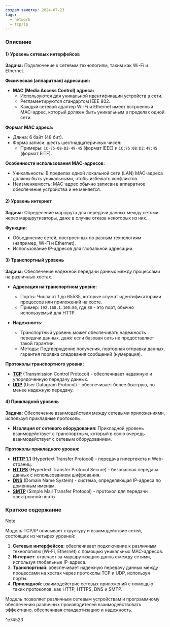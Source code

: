 ```yaml
---
создал заметку: 2024-07-23
tags:
  - network
  - tcp/ip
---
```

### Описание

#### 1) Уровень сетевых интерфейсов

**Задача:** Подключение к сетевым технологиям, таким как Wi-Fi и Ethernet.

**Физическая (аппаратная) адресация:**

- **MAC (Media Access Control) адреса:**
    - Используются для уникальной идентификации устройств в сети.
    - Регламентируются стандартом IEEE 802.
    - Каждый сетевой адаптер Wi-Fi и Ethernet имеет встроенный MAC-адрес, который должен быть уникальным в пределах одной сети.

**Формат MAC адреса:**
- Длина: 6 байт (48 бит).
- Форма записи: шесть шестнадцатеричных чисел:
    - Примеры: `1C-75-08-D2-49-45` (формат IEEE) и `1C:75:08:D2:49:45` (формат EITF).

**Особенности использования MAC-адресов:**
- Уникальность: В пределах одной локальной сети (LAN) MAC-адреса должны быть уникальными, чтобы избежать конфликтов.
- Неизменяемость: MAC-адрес обычно записан в аппаратное обеспечение устройства и не меняется.

#### 2) Уровень интернет

**Задача:** Определение маршрута для передачи данных между сетями через маршрутизаторы, даже в случае отказа некоторых из них.

**Функции:**
- Объединение сетей, построенных по разным технологиям (например, Wi-Fi и Ethernet).
- Использование IP-адресов для глобальной адресации.

#### 3) Транспортный уровень

**Задача:** Обеспечение надежной передачи данных между процессами на различных хостах.

- **Адресация на транспортном уровне:**
    - Порты: Числа от 1 до 65535, которые служат идентификаторами процессов или приложений на хосте.
    - Пример: `192.168.1.100:80`, где `80` - это порт, обычно используемый для HTTP.

- **Надежность:**
    - Транспортный уровень может обеспечивать надежность передачи данных, даже если базовая сеть не предоставляет такой гарантии.
    - Методы: Подтверждение получения, повторная отправка данных, гарантия порядка следования сообщений (нумерация).

**Протоколы транспортного уровня:**
- **[TCP](Programming/Сети/Протоколы/transport-layer/TCP.md)** (Transmission Control Protocol) - обеспечивает надежную и упорядоченную передачу данных.
- **[UDP](Programming/Сети/Протоколы/transport-layer/UDP.md)** (User Datagram Protocol) - обеспечивает более быструю, но менее надежную передачу.

#### 4) Прикладной уровень

**Задача:** Обеспечение взаимодействия между сетевыми приложениями, используя прикладные протоколы.

- **Изоляция от сетевого оборудования:** Прикладной уровень взаимодействует с транспортным, который в свою очередь взаимодействует с сетевым оборудованием.

**Протоколы прикладного уровня:**

- **[HTTP 1.1](Programming/Сети/Протоколы/application-layer/HTTP%201.1.md)** (Hypertext Transfer Protocol) - передача гипертекста и Web-страниц.
- **[HTTPS](Programming/Сети/Протоколы/application-layer/HTTPS.md)** (Hypertext Transfer Protocol Secure) - безопасная передача данных с использованием шифрования.
- **[DNS](Programming/Сети/Протоколы/application-layer/DNS.md)** (Domain Name System) - система, определяющая IP-адреса по доменным именам.
- **[SMTP](SMTP)** (Simple Mail Transfer Protocol) - протокол для передачи электронной почты.

### Краткое содержание

> [!NOTE]
> Модель TCP/IP описывает структуру и взаимодействие сетей, состоящих из четырех уровней:
> 1. **Сетевых интерфейсов**: обеспечивает подключение к различным технологиям (Wi-Fi, Ethernet) с помощью уникальных MAC-адресов.
> 2. **Интернет**: отвечает за маршрутизацию данных между сетями, используя глобальные IP-адреса.
> 3. **Транспортный**: обеспечивает надежную передачу данных между процессами на хостах через протоколы TCP и UDP, используя порты.
> 4. **Прикладной**: взаимодействие сетевых приложений с помощью таких протоколов, как HTTP, HTTPS, DNS и SMTP.
> 
> Модель позволяет различным сетевым устройствам и программному обеспечению различных производителей взаимодействовать эффективно, обеспечивая стандартизацию и надежность.

^e74523
